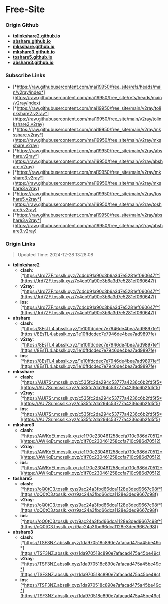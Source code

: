 # Free-Site

### Origin Github

- [**tolinkshare2.github.io**](https://github.com/tolinkshare2/tolinkshare2.github.io)
- [**abshare.github.io**](https://github.com/abshare/abshare.github.io)
- [**mksshare.github.io**](https://github.com/mksshare/mksshare.github.io)
- [**mkshare3.github.io**](https://github.com/mkshare3/mkshare3.github.io)
- [**toshare5.github.io**](https://github.com/toshare5/toshare5.github.io)
- [**abshare3.github.io**](https://github.com/abshare3/abshare3.github.io)

### Subscribe Links

- [*https://raw.githubusercontent.com/mai19950/free_site/refs/heads/main/v2ray/index*](https://raw.githubusercontent.com/mai19950/free_site/refs/heads/main/v2ray/index)
- [*https://raw.githubusercontent.com/mai19950/free_site/main/v2ray/tolinkshare2.v2ray*](https://raw.githubusercontent.com/mai19950/free_site/main/v2ray/tolinkshare2.v2ray)
- [*https://raw.githubusercontent.com/mai19950/free_site/main/v2ray/mksshare.v2ray*](https://raw.githubusercontent.com/mai19950/free_site/main/v2ray/mksshare.v2ray)
- [*https://raw.githubusercontent.com/mai19950/free_site/main/v2ray/abshare.v2ray*](https://raw.githubusercontent.com/mai19950/free_site/main/v2ray/abshare.v2ray)
- [*https://raw.githubusercontent.com/mai19950/free_site/main/v2ray/mkshare3.v2ray*](https://raw.githubusercontent.com/mai19950/free_site/main/v2ray/mkshare3.v2ray)
- [*https://raw.githubusercontent.com/mai19950/free_site/main/v2ray/toshare5.v2ray*](https://raw.githubusercontent.com/mai19950/free_site/main/v2ray/toshare5.v2ray)
- [*https://raw.githubusercontent.com/mai19950/free_site/main/v2ray/abshare3.v2ray*](https://raw.githubusercontent.com/mai19950/free_site/main/v2ray/abshare3.v2ray)

### Origin Links

> Updated Time: 2024-12-28 13:28:08

- **tolinkshare2**
  - **clash**: [*https://Jrd7ZF.tosslk.xyz/7c4cb91a90c3b6a3d7e5281ef060647f*](https://Jrd7ZF.tosslk.xyz/7c4cb91a90c3b6a3d7e5281ef060647f)
  - **v2ray**: [*https://Jrd7ZF.tosslk.xyz/7c4cb91a90c3b6a3d7e5281ef060647f*](https://Jrd7ZF.tosslk.xyz/7c4cb91a90c3b6a3d7e5281ef060647f)
  - **ios**: [*https://Jrd7ZF.tosslk.xyz/7c4cb91a90c3b6a3d7e5281ef060647f*](https://Jrd7ZF.tosslk.xyz/7c4cb91a90c3b6a3d7e5281ef060647f)
- **abshare**
  - **clash**: [*https://8EsTL4.absslk.xyz/1e10ffdcdec7e7946de4bea7ad9897fe*](https://8EsTL4.absslk.xyz/1e10ffdcdec7e7946de4bea7ad9897fe)
  - **v2ray**: [*https://8EsTL4.absslk.xyz/1e10ffdcdec7e7946de4bea7ad9897fe*](https://8EsTL4.absslk.xyz/1e10ffdcdec7e7946de4bea7ad9897fe)
  - **ios**: [*https://8EsTL4.absslk.xyz/1e10ffdcdec7e7946de4bea7ad9897fe*](https://8EsTL4.absslk.xyz/1e10ffdcdec7e7946de4bea7ad9897fe)
- **mksshare**
  - **clash**: [*https://AUi7Sr.mcsslk.xyz/c535fc2da294c53777a4236c6b2fd5f5*](https://AUi7Sr.mcsslk.xyz/c535fc2da294c53777a4236c6b2fd5f5)
  - **v2ray**: [*https://AUi7Sr.mcsslk.xyz/c535fc2da294c53777a4236c6b2fd5f5*](https://AUi7Sr.mcsslk.xyz/c535fc2da294c53777a4236c6b2fd5f5)
  - **ios**: [*https://AUi7Sr.mcsslk.xyz/c535fc2da294c53777a4236c6b2fd5f5*](https://AUi7Sr.mcsslk.xyz/c535fc2da294c53777a4236c6b2fd5f5)
- **mkshare3**
  - **clash**: [*https://AWKqEt.mcsslk.xyz/c1f70c230461258ccfa710c986d70512*](https://AWKqEt.mcsslk.xyz/c1f70c230461258ccfa710c986d70512)
  - **v2ray**: [*https://AWKqEt.mcsslk.xyz/c1f70c230461258ccfa710c986d70512*](https://AWKqEt.mcsslk.xyz/c1f70c230461258ccfa710c986d70512)
  - **ios**: [*https://AWKqEt.mcsslk.xyz/c1f70c230461258ccfa710c986d70512*](https://AWKqEt.mcsslk.xyz/c1f70c230461258ccfa710c986d70512)
- **toshare5**
  - **clash**: [*https://oQ0tC3.tosslk.xyz/9ac24a3fbd66dca1128e3ded9667c98f*](https://oQ0tC3.tosslk.xyz/9ac24a3fbd66dca1128e3ded9667c98f)
  - **v2ray**: [*https://oQ0tC3.tosslk.xyz/9ac24a3fbd66dca1128e3ded9667c98f*](https://oQ0tC3.tosslk.xyz/9ac24a3fbd66dca1128e3ded9667c98f)
  - **ios**: [*https://oQ0tC3.tosslk.xyz/9ac24a3fbd66dca1128e3ded9667c98f*](https://oQ0tC3.tosslk.xyz/9ac24a3fbd66dca1128e3ded9667c98f)
- **abshare3**
  - **clash**: [*https://TSF3NZ.absslk.xyz/1da970518c890e7afacad475a45be49c*](https://TSF3NZ.absslk.xyz/1da970518c890e7afacad475a45be49c)
  - **v2ray**: [*https://TSF3NZ.absslk.xyz/1da970518c890e7afacad475a45be49c*](https://TSF3NZ.absslk.xyz/1da970518c890e7afacad475a45be49c)
  - **ios**: [*https://TSF3NZ.absslk.xyz/1da970518c890e7afacad475a45be49c*](https://TSF3NZ.absslk.xyz/1da970518c890e7afacad475a45be49c)
